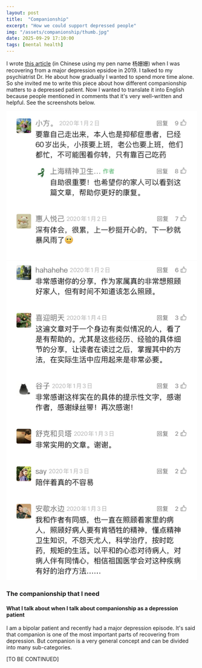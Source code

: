```yaml
---
layout: post
title:  "Companionship"
excerpt: "How we could support depressed people"
img: "/assets/companionship/thumb.jpg"
date: 2025-09-29 17:10:00
tags: [mental health]
---
```


I wrote [this article](https://mp.weixin.qq.com/s/bC0DSIgDUieOXEJp0g6YjA) (in Chinese using my pen name 杨姗姗)
when I was recovering from a major depression epsidoe in 2019.
I talked to my psychiatrist Dr. He about how gradually I wanted to spend more time alone.
So she invited me to write this piece about how different companionship matters to a depressed patient.
Now I wanted to translate it into English because people mentioned in comments that it's very well-written and helpful.
See the screenshots below.

<div class="art">

  <div class="companionshippiece">
    <img src="/assets/companionship/review_1.jpg" alt="Review" />
  </div>

  <div class="companionshippiece">
    <img src="/assets/companionship/review_2.jpg" alt="Review" />
  </div>

</div>

### The companionship that I need 
#### What I talk about when I talk about companionship as a depression patient
I am a bipolar patient and recently had a major depression episode.
It's said that companion is one of the most important parts of recovering from depression.
But companion is a very general concept and can be divided into many sub-categories.

[TO BE CONTINUED]

